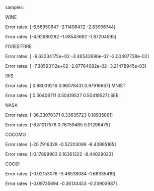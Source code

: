 samples:

WINE
  
Error rates: [-6.56950647 -2.11406472 -2.83996744]
  
Error rates: [-4.92980282 -1.08543692 -1.87204595]
  
FORESTFIRE
  
Error rates: [ -9.62234175e+02  -3.46542696e-02  -2.00407738e-02]
  
Error rates: [ -7.38593112e+02  -2.87764082e-02  -3.21478945e-03]
  
IRIS


Error rates: [ 0.98039216  0.96078431  0.97916667]
MNIST


Error rates: [ 0.50406711  0.50419527  0.50419527]
SEE:
  
NASA
  
Error rates: [-36.33070371   0.33635723   0.18935861]
  
Error rates: [-8.81017576  0.76759485  0.01298475]

COCOMO
  
Error rates: [-20.7916328   -0.52203089  -8.43995165]
  
Error rates: [-0.17899903  0.16361222 -8.44029023]

COC81
  
Error rates: [-0.02153076 -3.46538084 -1.66335419]
  
Error rates: [-0.09735694 -0.36133453 -0.23903987]
